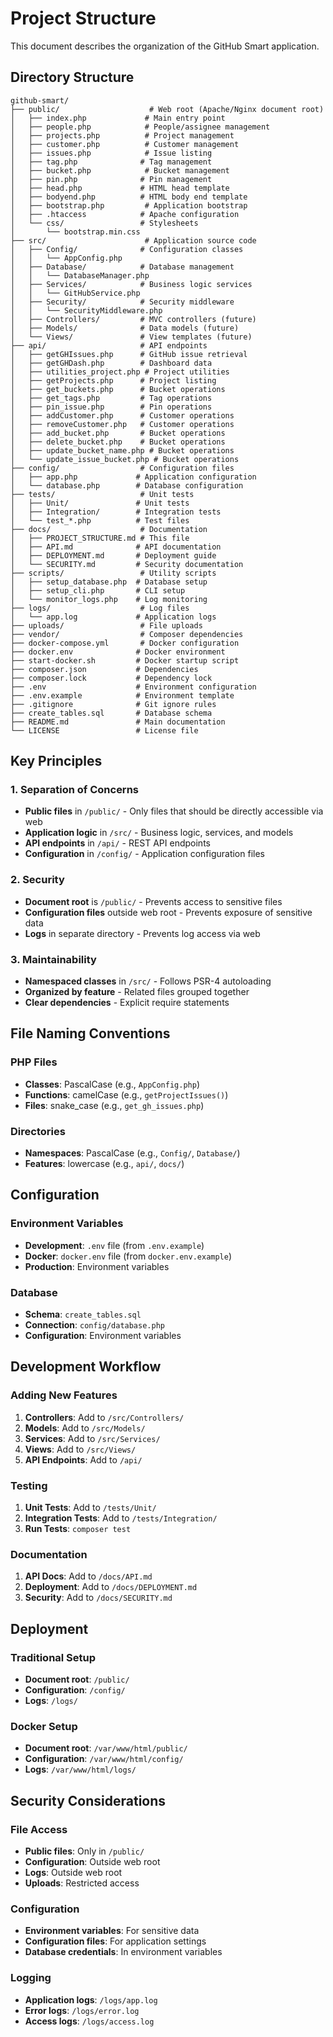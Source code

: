 # Project Structure

This document describes the organization of the GitHub Smart application.

## Directory Structure

```
github-smart/
├── public/                    # Web root (Apache/Nginx document root)
│   ├── index.php             # Main entry point
│   ├── people.php            # People/assignee management
│   ├── projects.php          # Project management
│   ├── customer.php          # Customer management
│   ├── issues.php            # Issue listing
│   ├── tag.php              # Tag management
│   ├── bucket.php            # Bucket management
│   ├── pin.php              # Pin management
│   ├── head.php             # HTML head template
│   ├── bodyend.php          # HTML body end template
│   ├── bootstrap.php         # Application bootstrap
│   ├── .htaccess            # Apache configuration
│   └── css/                 # Stylesheets
│       └── bootstrap.min.css
├── src/                      # Application source code
│   ├── Config/              # Configuration classes
│   │   └── AppConfig.php
│   ├── Database/            # Database management
│   │   └── DatabaseManager.php
│   ├── Services/            # Business logic services
│   │   └── GitHubService.php
│   ├── Security/            # Security middleware
│   │   └── SecurityMiddleware.php
│   ├── Controllers/         # MVC controllers (future)
│   ├── Models/              # Data models (future)
│   └── Views/               # View templates (future)
├── api/                     # API endpoints
│   ├── getGHIssues.php      # GitHub issue retrieval
│   ├── getGHDash.php        # Dashboard data
│   ├── utilities_project.php # Project utilities
│   ├── getProjects.php      # Project listing
│   ├── get_buckets.php      # Bucket operations
│   ├── get_tags.php         # Tag operations
│   ├── pin_issue.php        # Pin operations
│   ├── addCustomer.php      # Customer operations
│   ├── removeCustomer.php   # Customer operations
│   ├── add_bucket.php       # Bucket operations
│   ├── delete_bucket.php    # Bucket operations
│   ├── update_bucket_name.php # Bucket operations
│   └── update_issue_bucket.php # Bucket operations
├── config/                  # Configuration files
│   ├── app.php             # Application configuration
│   └── database.php        # Database configuration
├── tests/                   # Unit tests
│   ├── Unit/               # Unit tests
│   ├── Integration/        # Integration tests
│   └── test_*.php          # Test files
├── docs/                    # Documentation
│   ├── PROJECT_STRUCTURE.md # This file
│   ├── API.md              # API documentation
│   ├── DEPLOYMENT.md       # Deployment guide
│   └── SECURITY.md         # Security documentation
├── scripts/                 # Utility scripts
│   ├── setup_database.php  # Database setup
│   ├── setup_cli.php       # CLI setup
│   └── monitor_logs.php    # Log monitoring
├── logs/                    # Log files
│   └── app.log             # Application logs
├── uploads/                 # File uploads
├── vendor/                  # Composer dependencies
├── docker-compose.yml       # Docker configuration
├── docker.env              # Docker environment
├── start-docker.sh         # Docker startup script
├── composer.json           # Dependencies
├── composer.lock           # Dependency lock
├── .env                    # Environment configuration
├── .env.example            # Environment template
├── .gitignore              # Git ignore rules
├── create_tables.sql       # Database schema
├── README.md               # Main documentation
└── LICENSE                 # License file
```

## Key Principles

### 1. Separation of Concerns
- **Public files** in `/public/` - Only files that should be directly accessible via web
- **Application logic** in `/src/` - Business logic, services, and models
- **API endpoints** in `/api/` - REST API endpoints
- **Configuration** in `/config/` - Application configuration files

### 2. Security
- **Document root** is `/public/` - Prevents access to sensitive files
- **Configuration files** outside web root - Prevents exposure of sensitive data
- **Logs** in separate directory - Prevents log access via web

### 3. Maintainability
- **Namespaced classes** in `/src/` - Follows PSR-4 autoloading
- **Organized by feature** - Related files grouped together
- **Clear dependencies** - Explicit require statements

## File Naming Conventions

### PHP Files
- **Classes**: PascalCase (e.g., `AppConfig.php`)
- **Functions**: camelCase (e.g., `getProjectIssues()`)
- **Files**: snake_case (e.g., `get_gh_issues.php`)

### Directories
- **Namespaces**: PascalCase (e.g., `Config/`, `Database/`)
- **Features**: lowercase (e.g., `api/`, `docs/`)

## Configuration

### Environment Variables
- **Development**: `.env` file (from `.env.example`)
- **Docker**: `docker.env` file (from `docker.env.example`)
- **Production**: Environment variables

### Database
- **Schema**: `create_tables.sql`
- **Connection**: `config/database.php`
- **Configuration**: Environment variables

## Development Workflow

### Adding New Features
1. **Controllers**: Add to `/src/Controllers/`
2. **Models**: Add to `/src/Models/`
3. **Services**: Add to `/src/Services/`
4. **Views**: Add to `/src/Views/`
5. **API Endpoints**: Add to `/api/`

### Testing
1. **Unit Tests**: Add to `/tests/Unit/`
2. **Integration Tests**: Add to `/tests/Integration/`
3. **Run Tests**: `composer test`

### Documentation
1. **API Docs**: Add to `/docs/API.md`
2. **Deployment**: Add to `/docs/DEPLOYMENT.md`
3. **Security**: Add to `/docs/SECURITY.md`

## Deployment

### Traditional Setup
- **Document root**: `/public/`
- **Configuration**: `/config/`
- **Logs**: `/logs/`

### Docker Setup
- **Document root**: `/var/www/html/public/`
- **Configuration**: `/var/www/html/config/`
- **Logs**: `/var/www/html/logs/`

## Security Considerations

### File Access
- **Public files**: Only in `/public/`
- **Configuration**: Outside web root
- **Logs**: Outside web root
- **Uploads**: Restricted access

### Configuration
- **Environment variables**: For sensitive data
- **Configuration files**: For application settings
- **Database credentials**: In environment variables

### Logging
- **Application logs**: `/logs/app.log`
- **Error logs**: `/logs/error.log`
- **Access logs**: `/logs/access.log` 